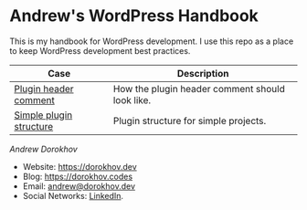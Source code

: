 # Andrew's WordPress Handbook
This is my handbook for WordPress development.
I use this repo as a place to keep WordPress development best practices.

| Case                                                         | Description                                     |
|--------------------------------------------------------------|-------------------------------------------------|
| [Plugin header comment](solutions/plugin-header-comment)     | How the plugin header comment should look like. |
| [Simple plugin structure](solutions/simple-plugin-structure) | Plugin structure for simple projects.           |

*Andrew Dorokhov*

- Website: https://dorokhov.dev
- Blog: https://dorokhov.codes
- Email: [andrew@dorokhov.dev](mailto:andrew@dorokhov.dev)
- Social Networks: [LinkedIn](https://www.linkedin.com/in/andrew-dorokhov/).
